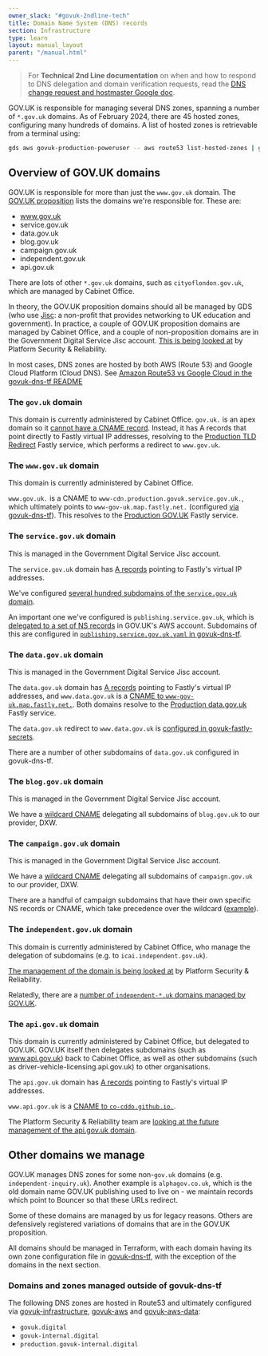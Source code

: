 ```yaml
---
owner_slack: "#govuk-2ndline-tech"
title: Domain Name System (DNS) records
section: Infrastructure
type: learn
layout: manual_layout
parent: "/manual.html"
---
```


> For **Technical 2nd Line documentation** on when and how to respond to DNS delegation and domain verification requests, read the [DNS change request and hostmaster Google doc](https://drive.google.com/drive/search?q=-%20type:document%20title:%22Tech%202nd%20Line%20-%20Handle%20Tickets%20on%20DNS%20Change%20request%20hostmaster%40%22).

GOV.UK is responsible for managing several DNS zones, spanning a number of `*.gov.uk` domains. As of February 2024, there are 45 hosted zones, configuring many hundreds of domains. A list of hosted zones is retrievable from a terminal using:

```sh
gds aws govuk-production-poweruser -- aws route53 list-hosted-zones | grep Name
```

## Overview of GOV.UK domains

GOV.UK is responsible for more than just the `www.gov.uk` domain.
The [GOV.UK proposition](https://www.gov.uk/government/publications/govuk-proposition/govuk-proposition#what-the-govuk-proposition-covers) lists the domains we're responsible for. These are:

- www.gov.uk
- service.gov.uk
- data.gov.uk
- blog.gov.uk
- campaign.gov.uk
- independent.gov.uk
- api.gov.uk

There are lots of other `*.gov.uk` domains, such as `cityoflondon.gov.uk`, which are managed by Cabinet Office.

In theory, the GOV.UK proposition domains should all be managed by GDS (who use [Jisc](https://www.jisc.ac.uk/): a non-profit that provides networking to UK education and government). In practice, a couple of GOV.UK proposition domains are managed by Cabinet Office, and a couple of non-proposition domains are in the Government Digital Service Jisc account. [This is being looked at](https://trello.com/c/qNpyVaC5/3228-consolidate-co-vs-non-co-domains-in-govuks-jisc-account) by Platform Security & Reliability.

In most cases, DNS zones are hosted by both AWS (Route 53) and Google Cloud Platform (Cloud DNS). See [Amazon Route53 vs Google Cloud in the govuk-dns-tf README](https://github.com/alphagov/govuk-dns-tf#amazon-route53-vs-google-cloud)

### The `gov.uk` domain

This domain is currently administered by Cabinet Office. `gov.uk.` is an apex domain so it [cannot have a CNAME record](https://tools.ietf.org/html/rfc1912#section-2.4). Instead, it has A records that point directly to Fastly virtual IP addresses, resolving to the [Production TLD Redirect](https://manage.fastly.com/configure/services/7IaQm6UK3NiQu0v0E83YKn) Fastly service, which performs a redirect to `www.gov.uk`.

### The `www.gov.uk` domain

This domain is currently administered by Cabinet Office.

`www.gov.uk.` is a CNAME to `www-cdn.production.govuk.service.gov.uk.`, which ultimately points to `www-gov-uk.map.fastly.net.` (configured [via govuk-dns-tf](https://github.com/alphagov/govuk-dns-tf/blob/8fa490bce3d9272e6df69f4dbcb1c1be1b3f07c2/zones/govuk.service.gov.uk.yaml#L45-L48)). This resolves to the [Production GOV.UK](https://manage.fastly.com/configure/services/4b340CyOhAgINR9eKMH83h/versions/549/origins) Fastly service.

### The `service.gov.uk` domain

This is managed in the Government Digital Service Jisc account.

The `service.gov.uk` domain has [A records](https://github.com/alphagov/govuk-dns-tf/blob/e00ae516f9ae6265ca186581a1e74319372d2677/zones/service.gov.uk.yaml#L3-L10) pointing to Fastly's virtual IP addresses.

We've configured [several hundred subdomains of the `service.gov.uk` domain](https://github.com/alphagov/govuk-dns-tf/blob/e00ae516f9ae6265ca186581a1e74319372d2677/zones/service.gov.uk.yaml).

An important one we've configured is `publishing.service.gov.uk`, which is [delegated to a set of NS records](https://github.com/alphagov/govuk-dns-tf/blob/e00ae516f9ae6265ca186581a1e74319372d2677/zones/service.gov.uk.yaml#L1679-L1687) in GOV.UK's AWS account. Subdomains of this are configured in [`publishing.service.gov.uk.yaml` in govuk-dns-tf](https://github.com/alphagov/govuk-dns-tf/blob/cd833c896bbebb90aa691372486f35e6663928e6/zones/publishing.service.gov.uk.yaml).

### The `data.gov.uk` domain

This is managed in the Government Digital Service Jisc account.

The `data.gov.uk` domain has [A records](https://github.com/alphagov/govuk-dns-tf/blob/f21d1f9dfde8470981e2fc79a63538753f2e25f8/zones/data.gov.uk.yaml#L3-L9) pointing to Fastly's virtual IP addresses, and `www.data.gov.uk` is a [CNAME to `www-gov-uk.map.fastly.net.`](https://github.com/alphagov/govuk-dns-tf/blob/f21d1f9dfde8470981e2fc79a63538753f2e25f8/zones/data.gov.uk.yaml#L291-L294). Both domains resolve to the [Production data.gov.uk](https://manage.fastly.com/configure/services/1hGLCRA0sJuaXJEFI49z2z) Fastly service.

The `data.gov.uk` redirect to `www.data.gov.uk` is [configured in govuk-fastly-secrets](https://github.com/alphagov/govuk-fastly-secrets/blob/61e0206f62a7af6e45c80820e90d52db7590f3ab/secrets.yaml#L387-L396).

There are a number of other subdomains of `data.gov.uk` configured in govuk-dns-tf.

### The `blog.gov.uk` domain

This is managed in the Government Digital Service Jisc account.

We have a [wildcard CNAME](https://github.com/alphagov/govuk-dns-tf/blob/8fa490bce3d9272e6df69f4dbcb1c1be1b3f07c2/zones/blog.gov.uk.yaml#L18-L21) delegating all subdomains of `blog.gov.uk` to our provider, DXW.

### The `campaign.gov.uk` domain

This is managed in the Government Digital Service Jisc account.

We have a [wildcard CNAME](https://github.com/alphagov/govuk-dns-tf/blob/1be5ae58e82fb47f0e42cc6f7c2507b424fa9200/zones/campaign.gov.uk.yaml#L91-L95) delegating all subdomains of `campaign.gov.uk` to our provider, DXW.

There are a handful of campaign subdomains that have their own specific NS records or CNAME, which take precedence over the wildcard ([example](https://github.com/alphagov/govuk-dns-tf/blob/1be5ae58e82fb47f0e42cc6f7c2507b424fa9200/zones/campaign.gov.uk.yaml#L54-L60)).

### The `independent.gov.uk` domain

This domain is currently administered by Cabinet Office, who manage the delegation of subdomains (e.g. to `icai.independent.gov.uk`).

[The management of the domain is being looked at](https://trello.com/c/qNpyVaC5/3228-consolidate-co-vs-non-co-domains-in-govuks-jisc-account) by Platform Security & Reliability.

Relatedly, there are a [number of `independent-*.uk` domains managed by GOV.UK](#other-domains-we-manage).

### The `api.gov.uk` domain

This domain is currently administered by Cabinet Office, but delegated to GOV.UK. GOV.UK itself then delegates subdomains (such as www.api.gov.uk) back to Cabinet Office, as well as other subdomains (such as driver-vehicle-licensing.api.gov.uk) to other organisations.

The `api.gov.uk` domain has [A records](https://github.com/alphagov/govuk-dns-tf/blob/552278f8cb155999185aa307124cbae226ad5da4/zones/api.gov.uk.yaml#L3-L8) pointing to Fastly's virtual IP addresses.

`www.api.gov.uk` is a [CNAME to `co-cddo.github.io.`](https://github.com/alphagov/govuk-dns-tf/blob/552278f8cb155999185aa307124cbae226ad5da4/zones/api.gov.uk.yaml#L26-L29).

The Platform Security & Reliability team are [looking at the future management of the api.gov.uk domain](https://trello.com/c/8aXqoeCN).

## Other domains we manage

GOV.UK manages DNS zones for some non-`gov.uk` domains (e.g. `independent-inquiry.uk`). Another example is `alphagov.co.uk`, which is the old domain name GOV.UK publishing used to live on - we maintain records which point to Bouncer so that these URLs redirect.

Some of these domains are managed by us for legacy reasons. Others are defensively registered variations of domains that are in the GOV.UK proposition.

All domains should be managed in Terraform, with each domain having its own zone configuration file in [govuk-dns-tf](https://github.com/alphagov/govuk-dns-tf), with the exception of the domains in the next section.

### Domains and zones managed outside of govuk-dns-tf

The following DNS zones are hosted in Route53 and ultimately configured via [govuk-infrastructure](https://github.com/alphagov/govuk-infrastructure), [govuk-aws](https://github.com/alphagov/govuk-aws/) and
[govuk-aws-data](https://github.com/alphagov/govuk-aws-data/):

- `govuk.digital`
- `govuk-internal.digital`
- `production.govuk-internal.digital`
